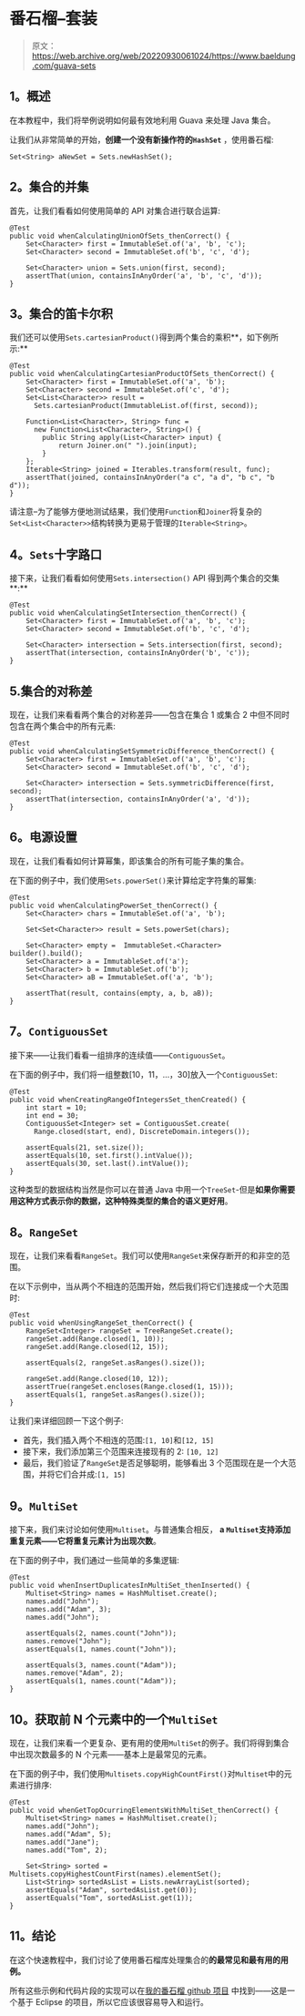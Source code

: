 # 番石榴–套装

> 原文：<https://web.archive.org/web/20220930061024/https://www.baeldung.com/guava-sets>

## 1。概述

在本教程中，我们将举例说明如何最有效地利用 Guava 来处理 Java 集合。

让我们从非常简单的开始，**创建一个没有新操作符的`HashSet`** ，使用番石榴:

```
Set<String> aNewSet = Sets.newHashSet();
```

## 2。集合的并集

首先，让我们看看如何使用简单的 API 对集合进行联合运算:

```
@Test
public void whenCalculatingUnionOfSets_thenCorrect() {
    Set<Character> first = ImmutableSet.of('a', 'b', 'c');
    Set<Character> second = ImmutableSet.of('b', 'c', 'd');

    Set<Character> union = Sets.union(first, second);
    assertThat(union, containsInAnyOrder('a', 'b', 'c', 'd'));
}
```

## 3。集合的笛卡尔积

我们还可以使用`Sets.cartesianProduct()`得到两个集合的乘积**，如下例所示:**

```
@Test
public void whenCalculatingCartesianProductOfSets_thenCorrect() {
    Set<Character> first = ImmutableSet.of('a', 'b');
    Set<Character> second = ImmutableSet.of('c', 'd');
    Set<List<Character>> result =
      Sets.cartesianProduct(ImmutableList.of(first, second));

    Function<List<Character>, String> func =
      new Function<List<Character>, String>() {
        public String apply(List<Character> input) {
            return Joiner.on(" ").join(input);
        }
    };
    Iterable<String> joined = Iterables.transform(result, func);
    assertThat(joined, containsInAnyOrder("a c", "a d", "b c", "b d"));
}
```

请注意–为了能够方便地测试结果，我们使用`Function`和`Joiner`将复杂的`Set<List<Character>>`结构转换为更易于管理的`Iterable<String>`。

## 4。`Sets`十字路口

接下来，让我们看看如何使用`Sets.intersection()` API 得到两个集合的交集**:**

```
@Test
public void whenCalculatingSetIntersection_thenCorrect() {
    Set<Character> first = ImmutableSet.of('a', 'b', 'c');
    Set<Character> second = ImmutableSet.of('b', 'c', 'd');

    Set<Character> intersection = Sets.intersection(first, second);
    assertThat(intersection, containsInAnyOrder('b', 'c'));
}
```

## 5.集合的对称差

现在，让我们来看看两个集合的对称差异——包含在集合 1 或集合 2 中但不同时包含在两个集合中的所有元素:

```
@Test
public void whenCalculatingSetSymmetricDifference_thenCorrect() {
    Set<Character> first = ImmutableSet.of('a', 'b', 'c');
    Set<Character> second = ImmutableSet.of('b', 'c', 'd');

    Set<Character> intersection = Sets.symmetricDifference(first, second);
    assertThat(intersection, containsInAnyOrder('a', 'd'));
}
```

## 6。电源设置

现在，让我们看看如何计算幂集，即该集合的所有可能子集的集合。

在下面的例子中，我们使用`Sets.powerSet()`来计算给定字符集的幂集:

```
@Test
public void whenCalculatingPowerSet_thenCorrect() {
    Set<Character> chars = ImmutableSet.of('a', 'b');

    Set<Set<Character>> result = Sets.powerSet(chars);

    Set<Character> empty =  ImmutableSet.<Character> builder().build();
    Set<Character> a = ImmutableSet.of('a');
    Set<Character> b = ImmutableSet.of('b');
    Set<Character> aB = ImmutableSet.of('a', 'b');

    assertThat(result, contains(empty, a, b, aB));
}
```

## 7。`ContiguousSet`

接下来——让我们看看一组排序的连续值——`ContiguousSet`。

在下面的例子中，我们将一组整数[10，11，…，30]放入一个`ContiguousSet`:

```
@Test
public void whenCreatingRangeOfIntegersSet_thenCreated() {
    int start = 10;
    int end = 30;
    ContiguousSet<Integer> set = ContiguousSet.create(
      Range.closed(start, end), DiscreteDomain.integers());

    assertEquals(21, set.size());
    assertEquals(10, set.first().intValue());
    assertEquals(30, set.last().intValue());
}
```

这种类型的数据结构当然是你可以在普通 Java 中用一个`TreeSet`-但是**如果你需要用这种方式表示你的数据，这种特殊类型的集合的语义更好用**。

## 8。`RangeSet`

现在，让我们来看看`RangeSet`。我们可以使用`RangeSet`来保存断开的和非空的范围。

在以下示例中，当从两个不相连的范围开始，然后我们将它们连接成一个大范围时:

```
@Test
public void whenUsingRangeSet_thenCorrect() {
    RangeSet<Integer> rangeSet = TreeRangeSet.create();
    rangeSet.add(Range.closed(1, 10));
    rangeSet.add(Range.closed(12, 15));

    assertEquals(2, rangeSet.asRanges().size());

    rangeSet.add(Range.closed(10, 12));
    assertTrue(rangeSet.encloses(Range.closed(1, 15)));
    assertEquals(1, rangeSet.asRanges().size());
}
```

让我们来详细回顾一下这个例子:

*   首先，我们插入两个不相连的范围:`[1, 10]`和`[12, 15]`
*   接下来，我们添加第三个范围来连接现有的 2: `[10, 12]`
*   最后，我们验证了`RangeSet`是否足够聪明，能够看出 3 个范围现在是一个大范围，并将它们合并成:`[1, 15]`

## 9。`MultiSet`

接下来，我们来讨论如何使用`Multiset`。与普通集合相反， **a `Multiset`支持添加重复元素——它将重复元素计为出现次数**。

在下面的例子中，我们通过一些简单的多集逻辑:

```
@Test
public void whenInsertDuplicatesInMultiSet_thenInserted() {
    Multiset<String> names = HashMultiset.create();
    names.add("John");
    names.add("Adam", 3);
    names.add("John");

    assertEquals(2, names.count("John"));
    names.remove("John");
    assertEquals(1, names.count("John"));

    assertEquals(3, names.count("Adam"));
    names.remove("Adam", 2);
    assertEquals(1, names.count("Adam"));
}
```

## 10。获取前 N 个元素中的一个`MultiSet`

现在，让我们来看一个更复杂、更有用的使用`MultiSet`的例子。我们将得到集合中出现次数最多的 N 个元素——基本上是最常见的元素。

在下面的例子中，我们使用`Multisets.copyHighCountFirst()`对`Multiset`中的元素进行排序:

```
@Test
public void whenGetTopOcurringElementsWithMultiSet_thenCorrect() {
    Multiset<String> names = HashMultiset.create();
    names.add("John");
    names.add("Adam", 5);
    names.add("Jane");
    names.add("Tom", 2);

    Set<String> sorted = Multisets.copyHighestCountFirst(names).elementSet();
    List<String> sortedAsList = Lists.newArrayList(sorted);
    assertEquals("Adam", sortedAsList.get(0));
    assertEquals("Tom", sortedAsList.get(1));
}
```

## 11。结论

在这个快速教程中，我们讨论了使用番石榴库处理集合的**的最常见和最有用的用例。**

所有这些示例和代码片段的实现可以在[我的番石榴 github 项目](https://web.archive.org/web/20221113112047/https://github.com/eugenp/tutorials/tree/master/guava-modules/guava-collections-set "The Github Project with the impl of all examples using Guava Collections") 中找到——这是一个基于 Eclipse 的项目，所以它应该很容易导入和运行。